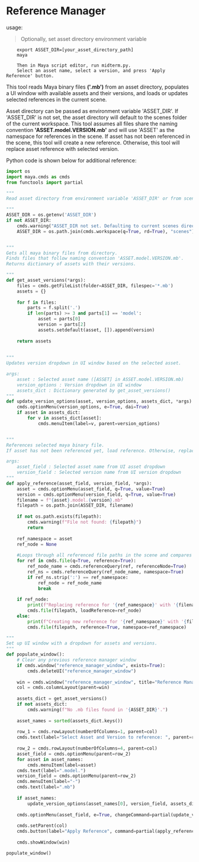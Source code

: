 # Reference Manager
usage:  
> Optionally, set asset directory environment variable

        export ASSET_DIR=[your_asset_directory_path]  
        maya  

        Then in Maya script editor, run midterm.py.
        Select an asset name, select a version, and press 'Apply Reference' button.

This tool reads Maya binary files **('.mb')** from an asset directory, populates a UI window with available assets and their versions, and loads or updates selected references in the current scene. 

Asset directory can be passed as environment variable 'ASSET_DIR'. If 'ASSET_DIR' is not set, the asset directory will default to the scenes folder of the current workspace. 
This tool assumes all files share the naming convention **'ASSET.model.VERSION.mb'** and will use 'ASSET' as the namespace for references in the scene. If asset has not been referenced in the scene, this tool will create a new reference. Otherwise, this tool will replace asset reference with selected version.




Python code is shown below for additional reference:
```python
import os
import maya.cmds as cmds
from functools import partial

"""
Read asset directory from environment variable 'ASSET_DIR' or from scenes folder in current directory.

"""
ASSET_DIR = os.getenv('ASSET_DIR')
if not ASSET_DIR:
    cmds.warning("ASSET_DIR not set. Defaulting to current scenes directory.")
    ASSET_DIR = os.path.join(cmds.workspace(q=True, rd=True), "scenes")


"""
Gets all maya binary files from directory.
Finds files that follow naming convention 'ASSET.model.VERSION.mb'.
Returns dictionary of assets with their versions.

"""
def get_asset_versions(*args):
    files = cmds.getFileList(folder=ASSET_DIR, filespec='*.mb')
    assets = {}
    
    for f in files:
        parts = f.split('.')
        if len(parts) >= 3 and parts[1] == 'model':
            asset = parts[0]
            version = parts[2]
            assets.setdefault(asset, []).append(version)
        
    return assets
    
    
"""
Updates version dropdown in UI window based on the selected asset.

args: 
    asset : Selected asset name ([ASSET] in ASSET.model.VERSION.mb)
    version_options : Version dropdown in UI window
    assets_dict : Dictionary generated by get_asset_versions()
"""
def update_version_options(asset, version_options, assets_dict, *args):
    cmds.optionMenu(version_options, e=True, dai=True)
    if asset in assets_dict:
        for v in assets_dict[asset]:
            cmds.menuItem(label=v, parent=version_options)


"""
References selected maya binary file.
If asset has not been referenced yet, load reference. Otherwise, replaces asset reference with the selected version.

args: 
    asset_field : Selected asset name from UI asset dropdown
    version_field : Selected version name from UI version dropdown
"""    
def apply_reference(asset_field, version_field, *args):
    asset = cmds.optionMenu(asset_field, q=True, value=True)
    version = cmds.optionMenu(version_field, q=True, value=True)
    filename = f"{asset}.model.{version}.mb"
    filepath = os.path.join(ASSET_DIR, filename)
    
    if not os.path.exists(filepath):
        cmds.warning(f"File not found: {filepath}")
        return
    
    ref_namespace = asset
    ref_node = None
    
    #Loops through all referenced file paths in the scene and compares each node's namespace to the selected asset's name
    for ref in cmds.file(q=True, reference=True):
        ref_node_name = cmds.referenceQuery(ref, referenceNode=True)
        ref_ns = cmds.referenceQuery(ref_node_name, namespace=True)
        if ref_ns.strip(':') == ref_namespace:
            ref_node = ref_node_name
            break
            
    if ref_node:
        print(f"Replacing reference for '{ref_namespace}' with '{filename}'")
        cmds.file(filepath, loadReference=ref_node)
    else:
        print(f"Creating new reference for '{ref_namespace}' with '{filename}'")
        cmds.file(filepath, reference=True, namespace=ref_namespace)

"""
Set up UI window with a dropdown for assets and versions.
"""
def populate_window():
    # Clear any previous reference manager window
    if cmds.window("reference_manager_window", exists=True):
        cmds.deleteUI("reference_manager_window")
    
    win = cmds.window("reference_manager_window", title="Reference Manager")
    col = cmds.columnLayout(parent=win)
    
    assets_dict = get_asset_versions()
    if not assets_dict:
        cmds.warning(f"No .mb files found in '{ASSET_DIR}'.")
    
    asset_names = sorted(assets_dict.keys())
    
    row_1 = cmds.rowLayout(numberOfColumns=1, parent=col)
    cmds.text(label="Select Asset and Version to reference: ", parent=row_1)
    
    row_2 = cmds.rowLayout(numberOfColumns=4, parent=col)
    asset_field = cmds.optionMenu(parent=row_2)
    for asset in asset_names:
        cmds.menuItem(label=asset)
    cmds.text(label=".model.")
    version_field = cmds.optionMenu(parent=row_2)
    cmds.menuItem(label="-")
    cmds.text(label=".mb")
    
    if asset_names:
        update_version_options(asset_names[0], version_field, assets_dict)
        
    cmds.optionMenu(asset_field, e=True, changeCommand=partial(update_version_options, version_options=version_field, assets_dict=assets_dict))
    
    cmds.setParent(col)
    cmds.button(label="Apply Reference", command=partial(apply_reference, asset_field, version_field))
    
    cmds.showWindow(win)

populate_window()
```
